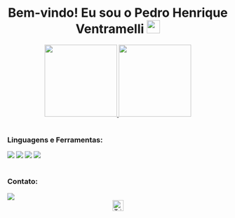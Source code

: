 <h1 align="center">
  Bem-vindo! Eu sou o Pedro Henrique Ventramelli
  <img src="https://i.imgur.com/ATEHSYp.gif" width="30px"/>
</h1>

<div align="center">
  <a href="https://github.com/PedroVentramelli12">
    <img height="165em" src="https://github-readme-stats.vercel.app/api?username=PedroVentramelli12&show_icons=true&theme=transparent"/>
    <img height="165em" src="https://github-readme-stats.vercel.app/api/top-langs/?username=TrickAndrade&theme=transparent"/>
  </a>
</div>

<!-- https://dev.to/envoy_/150-badges-for-github-pnk -->

<div align="left" style="display: inline_block"><br>
  <h3 align="left">Linguagens e Ferramentas:</h3>
    <a href="#"><img src="https://img.shields.io/badge/HTML-E34F26?style=for-the-badge&logo=html5&logoColor=white"></a>
    <a href="#"><img src="https://img.shields.io/badge/CSS-1572B6?style=for-the-badge&logo=css3&logoColor=white"></a> 
    <a href="#"><img src="https://img.shields.io/badge/JavaScript-F7DF1E?style=for-the-badge&logo=javascript&logoColor=white"></a> 
    <a href="https://github.com/TrickAndrade/React"><img src="https://img.shields.io/badge/React-61DAFB?style=for-the-badge&logo=react&logoColor=black"></a>
    
</div>

<div align="left" style="display: inline_block"><br>
  <h3 align="left">Contato:</h3>
  <a href="https://www.linkedin.com/in/pedro-henrique-ventramelli-ba47a835b/" target="_blank"><img src="https://img.shields.io/badge/-LinkedIn-%230077B5?style=for-the-badge&logo=linkedin&logoColor=white" target="_blank"></a> 
</div>

<div align="center">
  <a href="#"><img height="25" src="https://komarev.com/ghpvc/?username=PedroVentramelli12&label=Profile%20Views&color=0165f1&style=flat" alt="TrickAndrade"/></a> 
</div>
